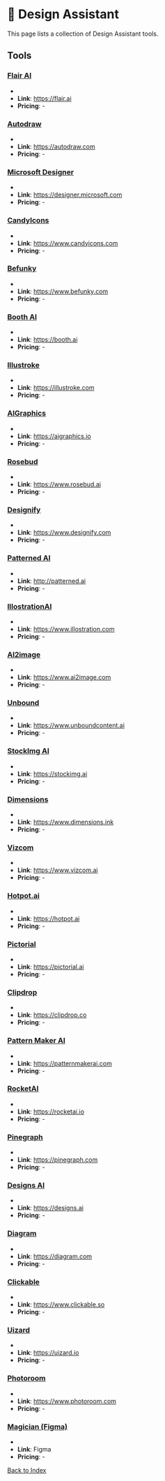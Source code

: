 # 🎨 Design Assistant

This page lists a collection of Design Assistant tools.

## Tools

### [Flair AI](https://flair.ai)
-
- **Link**: https://flair.ai
- **Pricing**: -

### [Autodraw](https://autodraw.com)
-
- **Link**: https://autodraw.com
- **Pricing**: -

### [Microsoft Designer](https://designer.microsoft.com)
-
- **Link**: https://designer.microsoft.com
- **Pricing**: -

### [CandyIcons](https://www.candyicons.com)
-
- **Link**: https://www.candyicons.com
- **Pricing**: -

### [Befunky](https://www.befunky.com)
-
- **Link**: https://www.befunky.com
- **Pricing**: -

### [Booth AI](https://booth.ai)
-
- **Link**: https://booth.ai
- **Pricing**: -

### [Illustroke](https://illustroke.com)
-
- **Link**: https://illustroke.com
- **Pricing**: -

### [AIGraphics](https://aigraphics.io)
-
- **Link**: https://aigraphics.io
- **Pricing**: -

### [Rosebud](https://www.rosebud.ai)
-
- **Link**: https://www.rosebud.ai
- **Pricing**: -

### [Designify](https://www.designify.com)
-
- **Link**: https://www.designify.com
- **Pricing**: -

### [Patterned AI](http://patterned.ai)
-
- **Link**: http://patterned.ai
- **Pricing**: -

### [IllostrationAI](https://www.illostration.com)
-
- **Link**: https://www.illostration.com
- **Pricing**: -

### [AI2image](https://www.ai2image.com)
-
- **Link**: https://www.ai2image.com
- **Pricing**: -

### [Unbound](https://www.unboundcontent.ai)
-
- **Link**: https://www.unboundcontent.ai
- **Pricing**: -

### [StockImg AI](https://stockimg.ai)
-
- **Link**: https://stockimg.ai
- **Pricing**: -

### [Dimensions](https://www.dimensions.ink)
-
- **Link**: https://www.dimensions.ink
- **Pricing**: -

### [Vizcom](https://www.vizcom.ai)
-
- **Link**: https://www.vizcom.ai
- **Pricing**: -

### [Hotpot.ai](https://hotpot.ai)
-
- **Link**: https://hotpot.ai
- **Pricing**: -

### [Pictorial](https://pictorial.ai)
-
- **Link**: https://pictorial.ai
- **Pricing**: -

### [Clipdrop](https://clipdrop.co)
-
- **Link**: https://clipdrop.co
- **Pricing**: -

### [Pattern Maker AI](https://patternmakerai.com)
-
- **Link**: https://patternmakerai.com
- **Pricing**: -

### [RocketAI](https://rocketai.io)
-
- **Link**: https://rocketai.io
- **Pricing**: -

### [Pinegraph](https://pinegraph.com)
-
- **Link**: https://pinegraph.com
- **Pricing**: -

### [Designs AI](https://designs.ai)
-
- **Link**: https://designs.ai
- **Pricing**: -

### [Diagram](https://diagram.com)
-
- **Link**: https://diagram.com
- **Pricing**: -

### [Clickable](https://www.clickable.so)
-
- **Link**: https://www.clickable.so
- **Pricing**: -

### [Uizard](https://uizard.io)
-
- **Link**: https://uizard.io
- **Pricing**: -

### [Photoroom](https://www.photoroom.com)
-
- **Link**: https://www.photoroom.com
- **Pricing**: -

### [Magician (Figma)](Figma)
-
- **Link**: Figma
- **Pricing**: -


[Back to Index](README.MD)